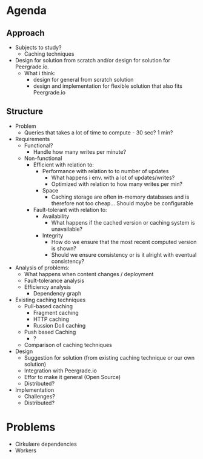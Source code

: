 # Agenda

## Approach
- Subjects to study?
  - Caching techniques
- Design for solution from scratch and/or design for solution for Peergrade.io.
  - What i think:
    - design for general from scratch solution
    - design and implementation for flexible solution that also fits Peergrade.io

## Structure

- Problem
  - Queries that takes a lot of time to compute - 30 sec? 1 min?
- Requirements
  - Functional?
    - Handle how many writes per minute?
  - Non-functional
    - Efficient with relation to:
      - Performance with relation to to number of updates
        - What happens i env. with a lot of updates/writes?
        - Optimized with relation to how many writes per min?
      - Space
        - Caching storage are often in-memory databases and is therefore not
          too cheap... Should maybe be configurable
    - Fault-tolerant with relation to:
      - Availability
        - What happens if the cached version or caching system is unavailable?
      - Integrity
        - How do we ensure that the most recent computed version is shown?
        - Should we ensure consistency or is it alright with eventual consistency?
- Analysis of problems:
  - What happens when content changes / deployment
  - Fault-tolerance analysis
  - Efficiency analysis
    - Dependency graph
- Existing caching techniques
  - Pull-based caching
    - Fragment caching
    - HTTP caching
    - Russion Doll caching
  - Push based Caching
    - ?
  - Comparison of caching techniques
- Design
  - Suggestion for solution (from existing caching technique or our own solution)
  - Integration with Peergrade.io
  - Effor to make it general (Open Source)
  - Distributed?
- Implementation
  - Challenges?
  - Distributed?

# Problems
- Cirkulære dependencies
- Workers
